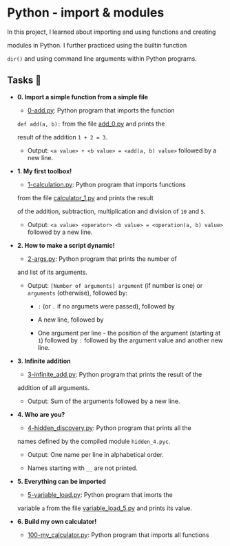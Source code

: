 # Python - import & modules


In this project, I learned about importing and using functions and creating

modules in Python. I further practiced using the builtin function

`dir()` and using command line arguments within Python programs.


## Tasks :page_with_curl:


* **0. Import a simple function from a simple file**

  * [0-add.py](./0-add.py): Python program that imports the function

  `def add(a, b):` from the file [add_0.py](./add_0.py) and prints the

  result of the addition `1 + 2 = 3`.

  * Output: `<a value> + <b value> = <add(a, b) value>` followed by a new line.


* **1. My first toolbox!**

  * [1-calculation.py](./1-calculation.py): Python program that imports functions

  from the file [calculator_1.py](./1-calculator.py) and prints the result

  of the addition, subtraction, multiplication and division of `10` and `5`.

  * Output: `<a value> <operator> <b value> = <operation(a, b) value>` followed by a new line.


* **2. How to make a script dynamic!**

  * [2-args.py](./2-args.py): Python program that prints the number of

  and list of its arguments.

  * Output: `[Number of arguments] argument` (if number is one) or `arguments` (otherwise), followed by:

    * `:` (or `.` if no argumets were passed), followed by

    * A new line, followed by

    * One argument per line - the position of the argument (starting at `1`) followed by `:` followed by the argument value and another new line.


* **3. Infinite addition**

  * [3-infinite_add.py](./3-infinite_add.py): Python program that prints the result of the

  addition of all arguments.

  * Output: Sum of the arguments followed by a new line.


* **4. Who are you?**

  * [4-hidden_discovery.py](./4-hidden_discovery.py): Python program that prints all the

  names defined by the compiled module `hidden_4.pyc`.

  * Output: One name per line in alphabetical order.

  * Names starting with `__` are not printed.


* **5. Everything can be imported**

  * [5-variable_load.py](./5-variable_load.py): Python program that imorts the

  variable `a` from the file [variable_load_5.py](./variable_load_5.py) and prints its value.


* **6. Build my own calculator!**

  * [100-my_calculator.py](./100-my_calculator.py): Python program that imports all functions


